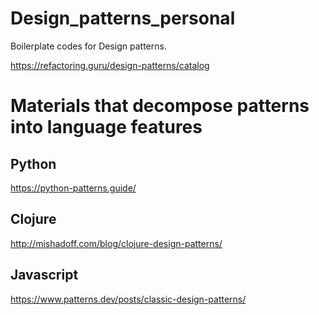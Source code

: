 # Design_patterns_personal
Boilerplate codes for Design patterns.

https://refactoring.guru/design-patterns/catalog

# Materials that decompose patterns into language features

## Python
https://python-patterns.guide/

## Clojure
http://mishadoff.com/blog/clojure-design-patterns/

## Javascript
https://www.patterns.dev/posts/classic-design-patterns/